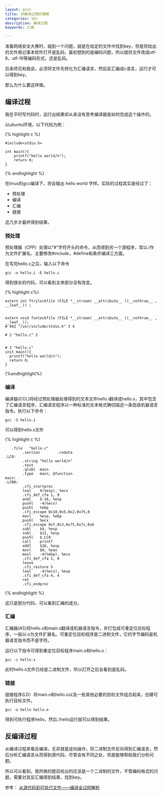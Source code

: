 ```yaml
---
layout: post
title: 对编译过程的理解
categories: 16s
description: 编译过程
keywords: 汇编

---
```


准备网络安全大赛时，碰到一个问题，就是在给定的文件中找到key，但是将给出的文件用记事本软件打开是乱码，最初想到的是编码问题，所以就将文件改成utf-8，utf-16等编码形式，还是乱码。

后来师兄和我说，必须将文件先转化为汇编语言，然后反汇编成c语言，运行才可以得到key。

那么为什么要这样做。

## 编译过程

我在平时写代码时，运行出结果却从来没有思考编译器是如何完成这个操作的。

以ubuntu环境，以下代码为例：

{% highlight c %}

	#include<stdio.h>

	int main(){
		printf("hello world/n");
		return 0;
	}
	
{% endhighlight %}

在linux的gcc编译下，将会输出 hello world 字样。实际的过程其实是经过了：

* 预处理
* 编译
* 汇编
* 链接

这几步才最终得到结果。

### 预处理

预处理器（CPP）处理以“#”字符开头的命令，从而得到另一个源程序，常以.i作为文件扩展名，主要修改#include，#define和条件编译三方面。

在写完hello.c之后，输入以下命令

	gcc -o hello.i -E hello.c

得到很长的代码，可以看到主体部分没有改变。

{% highlight c%}

	extern int ftrylockfile (FILE *__stream) __attribute__ ((__nothrow__ , __leaf__)) ;
	
	
	extern void funlockfile (FILE *__stream) __attribute__ ((__nothrow__ , __leaf__));
	# 942 "/usr/include/stdio.h" 3 4
	
	# 2 "hello.c" 2
	
	
	# 3 "hello.c"
	init main(){
	  printf("hello world/n");
	  return 0;
	}

{%endhighlight%}

### 编译

编译器(CCL)将经过预处理器处理得到的文本文件hello.i翻译成hello.s，其中包含了汇编语言程序，汇编语言程序以一种标准的文本格式确切描述一条低级机器语言指令。执行以下命令：

	gcc -S hello.i

可以得到hello.s文件

{% highlight c %}

	   .file   "hello.c"
	        .section        .rodata
	.LC0:
	        .string "hello world/n"
	        .text
	        .globl  main
	        .type   main, @function
	main:
	.LFB0:
	        .cfi_startproc
	        leal    4(%esp), %ecx
	        .cfi_def_cfa 1, 0
	        andl    $-16, %esp
	        pushl   -4(%ecx)
	        pushl   %ebp
	        .cfi_escape 0x10,0x5,0x2,0x75,0
	        movl    %esp, %ebp
	        pushl   %ecx
	        .cfi_escape 0xf,0x3,0x75,0x7c,0x6
	        subl    $4, %esp
	        subl    $12, %esp
	        pushl   $.LC0
	        call    printf
	        addl    $16, %esp
	        movl    $0, %eax
	        movl    -4(%ebp), %ecx
	        .cfi_def_cfa 1, 0
	        leave
	        .cfi_restore 5
	        leal    -4(%ecx), %esp
	        .cfi_def_cfa 4, 4
	        ret
	        .cfi_endproc

{% endhighlight %}

这只是部分代码，可以看到汇编的成分。

### 汇编
汇编器(AS)将hello.s和main.s翻译成机器语言指令，并打包成可重定位目标程序，一般以.o为文件扩展名。可重定位目标程序是二进制文件，它的字节编码是机器语言指令而不是字符。

运行以下指令可得到重定位目标程序main.o和hello.o：

	gcc -c hello.s

此时hello.o文件已经是二进制文件，所以打开之后会看到是乱码。

### 链接

链接程序(LD）将main.o和hello.o以及一些其他必要的目标文件组合起来，创建可执行目标文件。

	gcc -o hello hello.o

得到可执行程序hello，然后./hello运行就可以得到结果。

## 反编译过程

从编译过程来看反编译。无非就是逆向操作，将二进制文件反向得到汇编语言，然后分析汇编语言从而得到源代码，尽管会有不同之处，但是能够帮助我们分析问题。

所以可以看到，我所做的题目给出的应该是一个二进制的文件，不管编码格式的问题，需要对其反汇编得到结果，找到key。

参考：
[从源代码到可执行文件——编译全过程解析](http://lxwei.github.io/posts/262.html)